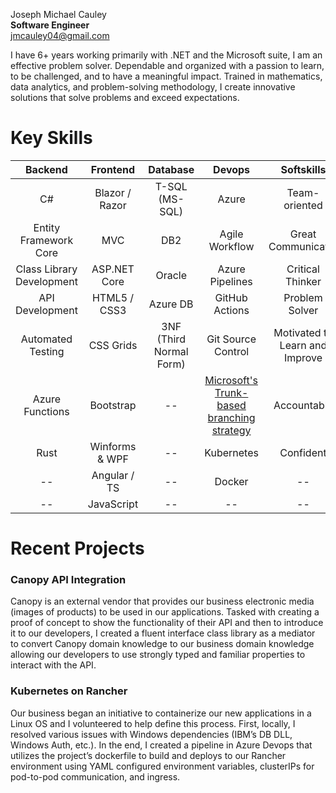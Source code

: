 Joseph Michael Cauley  
**Software Engineer**  
jmcauley04@gmail.com

I have 6+ years working primarily with .NET and the Microsoft suite, I am an effective problem solver. Dependable and organized with a passion to learn, to be challenged, and to have a meaningful impact. Trained in mathematics, data analytics, and problem-solving methodology, I create innovative solutions that solve problems and exceed expectations.

# Key Skills

Backend                   | Frontend           | Database                | Devops                                                                                                                      | Softskills
:---:                     | :---:              | :---:                   | :---:                                                                                                                       | :---:
C#                        | Blazor / Razor     | T-SQL (MS-SQL)          | Azure                                                                                                                       | Team-oriented
Entity Framework Core     | MVC                | DB2                     | Agile Workflow                                                                                                              | Great Communicator
Class Library Development | ASP.NET Core       | Oracle                  | Azure Pipelines                                                                                                             | Critical Thinker
API Development           | HTML5 / CSS3       | Azure DB                | GitHub Actions                                                                                                              | Problem Solver
Automated Testing         | CSS Grids          | 3NF (Third Normal Form) | Git Source Control                                                                                                          | Motivated to Learn and Improve
Azure Functions           | Bootstrap          | --                      | [Microsoft's Trunk-based branching strategy](https://docs.microsoft.com/en-us/devops/develop/how-microsoft-develops-devops) | Accountable
Rust                      | Winforms & WPF     | --                      | Kubernetes                                                                                                                  | Confident
--                        | Angular / TS       | --                      | Docker                                                                                                                      | --
--                        | JavaScript         | --                      | --                                                                                                                          | --




# Recent Projects

### Canopy API Integration
Canopy is an external vendor that provides our business electronic media (images of products) to be used in our applications. Tasked with creating a proof of concept to show the functionality of their API and then to introduce it to our developers, I created a fluent interface class library as a mediator to convert Canopy domain knowledge to our business domain knowledge allowing our developers to use strongly typed and familiar properties to interact with the API.

### Kubernetes on Rancher
Our business began an initiative to containerize our new applications in a Linux OS and I volunteered to help define this process. First, locally, I resolved various issues with Windows dependencies (IBM’s DB DLL, Windows Auth, etc.). In the end, I created a pipeline in Azure Devops that utilizes the project’s dockerfile to build and deploys to our Rancher environment using YAML configured environment variables, clusterIPs for pod-to-pod communication, and ingress.


<!---
jmcauley04/jmcauley04 is a ✨ special ✨ repository because its `README.md` (this file) appears on your GitHub profile.
You can click the Preview link to take a look at your changes.
--->
